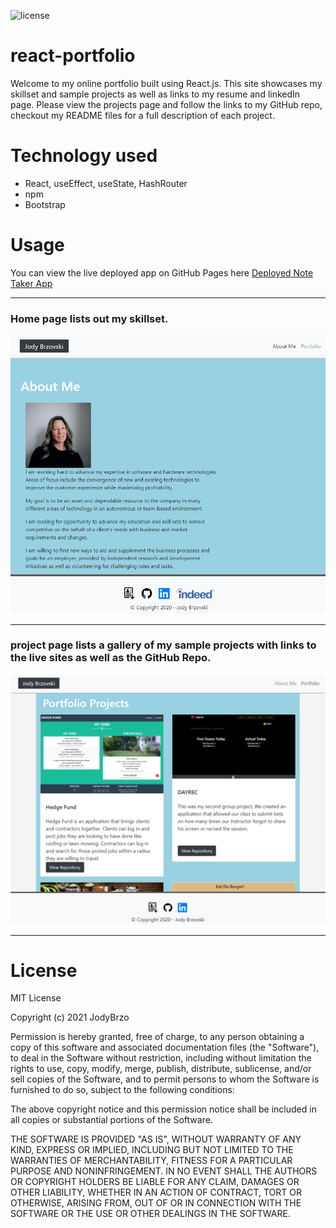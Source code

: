![license](https://img.shields.io/static/v1?label=license&message=MIT&color=brightgreen)


# react-portfolio
 Welcome to my online portfolio built using React.js.  This site showcases my skillset and sample projects as well as links to my resume and linkedIn page.  Please view the projects page and follow the links to my GitHub repo, checkout my README files for a full description of each project.

# Technology used
* React, useEffect, useState, HashRouter
* npm
* Bootstrap


# Usage
You can view the live deployed app on GitHub Pages here [Deployed Note Taker App ](https://jodybrzo.github.io/employeedirectory/)

---

### Home page lists out my skillset.
![SAMPLE](public/images/screenshot.png)


---

### project page lists a gallery of my sample projects with links to the live sites as well as the GitHub Repo.
![SAMPLE](public/images/projects-mockup2.png)


---


# License
MIT License

Copyright (c) 2021 JodyBrzo

Permission is hereby granted, free of charge, to any person obtaining a copy 
of this software and associated documentation files (the "Software"), to deal
in the Software without restriction, including without limitation the rights
to use, copy, modify, merge, publish, distribute, sublicense, and/or sell
copies of the Software, and to permit persons to whom the Software is
furnished to do so, subject to the following conditions:

The above copyright notice and this permission notice shall be included in all
copies or substantial portions of the Software.

THE SOFTWARE IS PROVIDED "AS IS", WITHOUT WARRANTY OF ANY KIND, EXPRESS OR
IMPLIED, INCLUDING BUT NOT LIMITED TO THE WARRANTIES OF MERCHANTABILITY,
FITNESS FOR A PARTICULAR PURPOSE AND NONINFRINGEMENT. IN NO EVENT SHALL THE
AUTHORS OR COPYRIGHT HOLDERS BE LIABLE FOR ANY CLAIM, DAMAGES OR OTHER
LIABILITY, WHETHER IN AN ACTION OF CONTRACT, TORT OR OTHERWISE, ARISING FROM,
OUT OF OR IN CONNECTION WITH THE SOFTWARE OR THE USE OR OTHER DEALINGS IN THE
SOFTWARE.